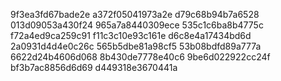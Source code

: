 9f3ea3fd67bade2e
a372f05041973a2e
d79c68b94b7a6528
013d09053a430f24
965a7a8440309ece
535c1c6ba8b4775c
f72a4ed9ca259c91
f11c3c10e93c161e
d6c8e4a17434bd6d
2a0931d4d4e0c26c
565b5dbe81a98cf5
53b08bdfd89a777a
6622d24b4606d068
8b430de7778e40c6
9be6d022922cc24f
bf3b7ac8856d6d69
d449318e3670441a
